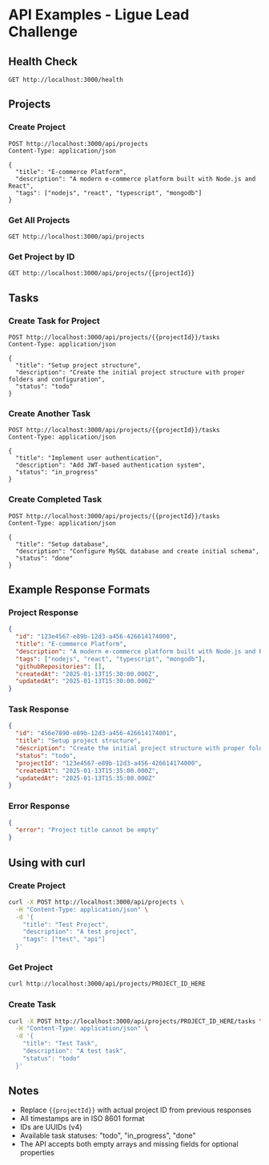 # API Examples - Ligue Lead Challenge

## Health Check

```http
GET http://localhost:3000/health
```

## Projects

### Create Project

```http
POST http://localhost:3000/api/projects
Content-Type: application/json

{
  "title": "E-commerce Platform",
  "description": "A modern e-commerce platform built with Node.js and React",
  "tags": ["nodejs", "react", "typescript", "mongodb"]
}
```

### Get All Projects

```http
GET http://localhost:3000/api/projects
```

### Get Project by ID

```http
GET http://localhost:3000/api/projects/{{projectId}}
```

## Tasks

### Create Task for Project

```http
POST http://localhost:3000/api/projects/{{projectId}}/tasks
Content-Type: application/json

{
  "title": "Setup project structure",
  "description": "Create the initial project structure with proper folders and configuration",
  "status": "todo"
}
```

### Create Another Task

```http
POST http://localhost:3000/api/projects/{{projectId}}/tasks
Content-Type: application/json

{
  "title": "Implement user authentication",
  "description": "Add JWT-based authentication system",
  "status": "in_progress"
}
```

### Create Completed Task

```http
POST http://localhost:3000/api/projects/{{projectId}}/tasks
Content-Type: application/json

{
  "title": "Setup database",
  "description": "Configure MySQL database and create initial schema",
  "status": "done"
}
```

## Example Response Formats

### Project Response

```json
{
  "id": "123e4567-e89b-12d3-a456-426614174000",
  "title": "E-commerce Platform",
  "description": "A modern e-commerce platform built with Node.js and React",
  "tags": ["nodejs", "react", "typescript", "mongodb"],
  "githubRepositories": [],
  "createdAt": "2025-01-13T15:30:00.000Z",
  "updatedAt": "2025-01-13T15:30:00.000Z"
}
```

### Task Response

```json
{
  "id": "456e7890-e89b-12d3-a456-426614174001",
  "title": "Setup project structure",
  "description": "Create the initial project structure with proper folders and configuration",
  "status": "todo",
  "projectId": "123e4567-e89b-12d3-a456-426614174000",
  "createdAt": "2025-01-13T15:35:00.000Z",
  "updatedAt": "2025-01-13T15:35:00.000Z"
}
```

### Error Response

```json
{
  "error": "Project title cannot be empty"
}
```

## Using with curl

### Create Project

```bash
curl -X POST http://localhost:3000/api/projects \
  -H "Content-Type: application/json" \
  -d '{
    "title": "Test Project",
    "description": "A test project",
    "tags": ["test", "api"]
  }'
```

### Get Project

```bash
curl http://localhost:3000/api/projects/PROJECT_ID_HERE
```

### Create Task

```bash
curl -X POST http://localhost:3000/api/projects/PROJECT_ID_HERE/tasks \
  -H "Content-Type: application/json" \
  -d '{
    "title": "Test Task",
    "description": "A test task",
    "status": "todo"
  }'
```

## Notes

- Replace `{{projectId}}` with actual project ID from previous responses
- All timestamps are in ISO 8601 format
- IDs are UUIDs (v4)
- Available task statuses: "todo", "in_progress", "done"
- The API accepts both empty arrays and missing fields for optional properties
